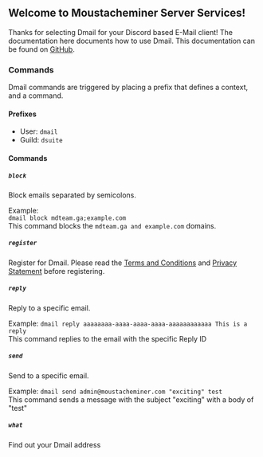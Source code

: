 ## Welcome to Moustacheminer Server Services!

Thanks for selecting Dmail for your Discord based E-Mail client!
The documentation here documents how to use Dmail.
This documentation can be found on [GitHub](https://github.com/moustacheminer/discordmail/tree/master/server/markdown).

### Commands

Dmail commands are triggered by placing a prefix that defines a context, and a command.

#### Prefixes

- User: `dmail`
- Guild: `dsuite`

#### Commands

##### `block`
Block emails separated by semicolons.

Example:  
`dmail block mdteam.ga;example.com`  
This command blocks the `mdteam.ga and example.com` domains.

##### `register`
Register for Dmail. Please read the [Terms and Conditions](/docs/terms) and [Privacy Statement](/docs/privacy) before registering.

##### `reply`
Reply to a specific email.

Example:
`dmail reply aaaaaaaa-aaaa-aaaa-aaaa-aaaaaaaaaaaa This is a reply`  
This command replies to the email with the specific Reply ID

##### `send`
Send to a specific email.

Example:
`dmail send admin@moustacheminer.com "exciting" test`  
This command sends a message with the subject "exciting" with a body of "test"

##### `what`
Find out your Dmail address
